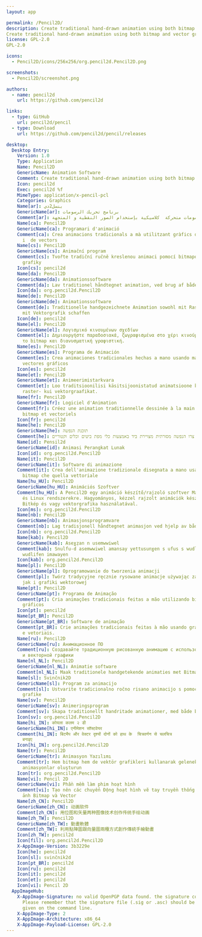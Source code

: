 ```yaml
---
layout: app

permalink: /Pencil2D/
description: Create traditional hand-drawn animation using both bitmap and vector graphics
Create traditional hand-drawn animation using both bitmap and vector graphics
license: GPL-2.0
GPL-2.0

icons:
  - Pencil2D/icons/256x256/org.pencil2d.Pencil2D.png

screenshots:
  - Pencil2D/screenshot.png

authors:
  - name: pencil2d
    url: https://github.com/pencil2d

links:
  - type: GitHub
    url: pencil2d/pencil
  - type: Download
    url: https://github.com/pencil2d/pencil/releases

desktop:
  Desktop Entry:
    Version: 1.0
    Type: Application
    Name: Pencil2D
    GenericName: Animation Software
    Comment: Create traditional hand-drawn animation using both bitmap and vector graphics
    Icon: pencil2d
    Exec: pencil2d %f
    MimeType: application/x-pencil-pcl
    Categories: Graphics
    Name[ar]: بنسل2دي
    GenericName[ar]: برنامج تحريك الرسومات
    Comment[ar]: أنشئ رسومات متحركة  كلاسيكية بإستخدام الصور النقطية و المتجهة
    Name[ca]: Pencil2D
    GenericName[ca]: Programari d'animació
    Comment[ca]: Crea animacions tradicionals a mà utilitzant gràfics de mapa de bits
      i  de vectors
    Name[cs]: Pencil2D
    GenericName[cs]: Animační program
    Comment[cs]: Tvořte tradiční ručně kreslenou animaci pomocí bitmapové i vektorové
      grafiky
    Icon[cs]: pencil2d
    Name[da]: Pencil2D
    GenericName[da]: Animationssoftware
    Comment[da]: Lav traditionel håndtegnet animation, ved brug af både bitmap og vektorgrafik
    Icon[da]: org.pencil2d.Pencil2D
    Name[de]: Pencil2D
    GenericName[de]: Animationssoftware
    Comment[de]: Traditionelle handgezeichnete Animation sowohl mit Raster- als auch
      mit Vektorgrafik schaffen
    Icon[de]: pencil2d
    Name[el]: Pencil2D
    GenericName[el]: Λογισμικό κινουμένων σχεδίων
    Comment[el]: Δημιουργήστε παραδοσιακά, ζωγραφισμένα στο χέρι κινούμενα σχέδια χρησιμοποιώντας
      το bitmap και διανυσματική γραφιστική.
    Name[es]: Pencil2D
    GenericName[es]: Programa de Animación
    Comment[es]: Crea animaciones tradicionales hechas a mano usando mapas de bits o
      vectores gráficos
    Icon[es]: pencil2d
    Name[et]: Pencil2D
    GenericName[et]: Animeerimistarkvara
    Comment[et]: Loo traditsioonilisi käsitsijoonistatud animatsioone kasutades nii
      raster- kui vektorgraafikat.
    Name[fr]: Pencil2D
    GenericName[fr]: Logiciel d'Animation
    Comment[fr]: Créez une animation traditionnelle dessinée à la main à l'aide de graphiques
      bitmap et vectoriels
    Icon[fr]: pencil2d
    Name[he]: Pencil2D
    GenericName[he]: תוכנת הנפשה
    Comment[he]: צרו הנפשה מסורתית מצויירת ביד באמצעות כלי מפת ביטים וכלים וקטוריים
    Name[id]: Pensil2d
    GenericName[id]: Animasi Perangkat Lunak
    Icon[id]: org.pencil2d.Pencil2D
    Name[it]: Pencil2D
    GenericName[it]: Software di animazione
    Comment[it]: Crea dell'animazione tradizionale disegnata a mano usando sia la grafica
      bitmap che quella vettoriale
    Name[hu_HU]: Pencil2D
    GenericName[hu_HU]: Animációs Szoftver
    Comment[hu_HU]: A Pencil2D egy animáció készítő/rajzoló szoftver Mac OS X, Windows
      és Linux rendszerekre. Hagyományos, kézzel rajzolt animációk készítésére alkalmas.
      Bitkép és vagy vektorgrafika használatával.
    Icon[ms]: org.pencil2d.Pencil2D
    Name[nb]: Pencil2D
    GenericName[nb]: Animasjonsprogramvare
    Comment[nb]: Lag tradisjonell håndtegnet animasjon ved hjelp av både bitmap og vektorgrafikk
    Icon[nb]: org.pencil2d.Pencil2D
    Name[kab]: Pencil2D
    GenericName[kab]: Aseɣẓan n usemwwiwel
    Comment[kab]: Snulfu-d asemwwiwel amansay yettusunɣen s ufus s wudlifen bitmap akked
      wudlifen imawayen
    Icon[kab]: org.pencil2d.Pencil2D
    Name[pl]: Pencil2D
    GenericName[pl]: Oprogramowanie do tworzenia animacji
    Comment[pl]: Twórz tradycyjne ręcznie rysowane animacje używając zarówno bitmap,
      jak i grafiki wektorowej
    Name[pt]: Pencil2D
    GenericName[pt]: Programa de Animação
    Comment[pt]: Cria animações tradicionais feitas a mão utilizando bitmaps e vectores
      gráficos
    Icon[pt]: pencil2d
    Name[pt_BR]: Pencil2D
    GenericName[pt_BR]: Software de animação
    Comment[pt_BR]: Crie animações tradicionais feitas à mão usando gráficos de bitmap
      e vetoriais.
    Name[ru]: Pencil2D
    GenericName[ru]: Анимационное ПО
    Comment[ru]: Создавайте традиционную рисованную анимацию с использованием растровой
      и векторной графики
    Name[nl_NL]: Pencil2D
    GenericName[nl_NL]: Animatie software
    Comment[nl_NL]: Maak traditionele handgetekende animaties met Bitmap en Vector afbeeldingen
    Name[sl]: Svinčnik2D
    GenericName[sl]: Program za animacijo
    Comment[sl]: Ustvarite tradicionalno ročno risano animacijo s pomočjo bitne in vektorske
      grafike
    Name[sv]: Pencil2D
    GenericName[sv]: Animeringsprogram
    Comment[sv]: Skapa traditionellt handritade animationer, med både bitmap- och vektorgrafik
    Icon[sv]: org.pencil2d.Pencil2D
    Name[hi_IN]: कोयला कलम २ डी
    GenericName[hi_IN]: एनीमेशन सॉफ्टवेयर
    Comment[hi_IN]: बिटमैप और वेक्टर दृश्यों दोनों को हाथ के  चित्रवर्णन से चलचित्र
      बनाइए
    Icon[hi_IN]: org.pencil2d.Pencil2D
    Name[tr]: Pencil2D
    GenericName[tr]: Animasyon Yazılımı
    Comment[tr]: Hem bitmap hem de vektör grafikleri kullanarak geleneksel elle çizilmiş
      animasyonlar oluşturun
    Icon[tr]: org.pencil2d.Pencil2D
    Name[vi]: Pencil 2D
    GenericName[vi]: Phần mềm làm phim hoạt hình
    Comment[vi]: Tạo nên các chuyển Động hoạt hình vẽ tay truyền thống bằng các hình
      ảnh Bitmap và Vector
    Name[zh_CN]: Pencil2D
    GenericName[zh_CN]: 动画软件
    Comment[zh_CN]: 用位图和矢量两种图像技术创作传统手绘动画
    Name[zh_TW]: Pencil2D
    GenericName[zh_TW]: 動畫軟體
    Comment[zh_TW]: 利用點陣圖跟向量圖兩種方式創作傳統手繪動畫
    Icon[zh_TW]: pencil2d
    Icon[fil]: org.pencil2d.Pencil2D
    X-AppImage-Version: 3b3229e
    Icon[he]: pencil2d
    Icon[sl]: svinčnik2d
    Icon[pt_BR]: pencil2d
    Icon[ru]: pencil2d
    Icon[it]: pencil2d
    Icon[et]: pencil2d
    Icon[vi]: Pencil 2D
  AppImageHub:
    X-AppImage-Signature: no valid OpenPGP data found. the signature could not be verified.
      Please remember that the signature file (.sig or .asc) should be the first file
      given on the command line.
    X-AppImage-Type: 2
    X-AppImage-Architecture: x86_64
    X-AppImage-Payload-License: GPL-2.0
---
```


